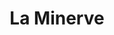 ---
layout: product
product_id: 7028030603326
id: 7028030603326
title: La Minerve
body_html: >-
  <p>Taken on Lac Alphonse in Québec during the summer of 2022.</p>

  <p>During a cottage weekend with friends, the sun was setting after an afternoon of rain which caused a streak of sunlight to shine on a portion of the shoreline across the calm lake.</p>

  <p> </p>
vendor: Connell McCarthy
product_type: Posters, Prints, & Visual Artwork
created_at: 2022-07-22T10:32:21-04:00
handle: la-minerve
updated_at: 2024-09-17T04:04:51-04:00
published_at: 2022-07-22T10:37:37-04:00
template_suffix: ""
published_scope: global
tags: batch-06, lake, summer, sunset, water
status: active
admin_graphql_api_id: gid://shopify/Product/7028030603326
variants:
  - product_id: 7028030603326
    id: 39813058232382
    title: 8x10" / Full Colour
    price: "35.00"
    position: 1
    inventory_policy: continue
    compare_at_price: null
    option1: 8x10"
    option2: Full Colour
    option3: null
    created_at: 2022-07-22T10:32:21-04:00
    updated_at: 2023-10-27T20:29:39-04:00
    taxable: true
    barcode: null
    fulfillment_service: manual
    grams: 208
    inventory_management: shopify
    requires_shipping: true
    sku: CM-PP-B6-07-XXS-FC
    weight: 0.208
    weight_unit: kg
    inventory_item_id: 41908862648382
    inventory_quantity: 100
    old_inventory_quantity: 100
    admin_graphql_api_id: gid://shopify/ProductVariant/39813058232382
    image_id: 29499620327486
  - product_id: 7028030603326
    id: 39813058297918
    title: 8x10" / Black & White
    price: "35.00"
    position: 2
    inventory_policy: continue
    compare_at_price: null
    option1: 8x10"
    option2: Black & White
    option3: null
    created_at: 2022-07-22T10:32:21-04:00
    updated_at: 2023-10-27T20:29:39-04:00
    taxable: true
    barcode: null
    fulfillment_service: manual
    grams: 208
    inventory_management: shopify
    requires_shipping: true
    sku: CM-PP-B6-07-XXS-FC
    weight: 0.208
    weight_unit: kg
    inventory_item_id: 41908862681150
    inventory_quantity: 100
    old_inventory_quantity: 100
    admin_graphql_api_id: gid://shopify/ProductVariant/39813058297918
    image_id: 29499620261950
  - product_id: 7028030603326
    id: 39813058330686
    title: 8.5x11" / Full Colour
    price: "35.00"
    position: 3
    inventory_policy: continue
    compare_at_price: null
    option1: 8.5x11"
    option2: Full Colour
    option3: null
    created_at: 2022-07-22T10:32:21-04:00
    updated_at: 2023-10-27T20:29:39-04:00
    taxable: true
    barcode: null
    fulfillment_service: manual
    grams: 208
    inventory_management: shopify
    requires_shipping: true
    sku: CM-PP-B6-07-XS-FC
    weight: 0.208
    weight_unit: kg
    inventory_item_id: 41908862713918
    inventory_quantity: 100
    old_inventory_quantity: 100
    admin_graphql_api_id: gid://shopify/ProductVariant/39813058330686
    image_id: 29499620327486
  - product_id: 7028030603326
    id: 39813058363454
    title: 8.5x11" / Black & White
    price: "35.00"
    position: 4
    inventory_policy: continue
    compare_at_price: null
    option1: 8.5x11"
    option2: Black & White
    option3: null
    created_at: 2022-07-22T10:32:21-04:00
    updated_at: 2023-10-27T20:29:39-04:00
    taxable: true
    barcode: null
    fulfillment_service: manual
    grams: 208
    inventory_management: shopify
    requires_shipping: true
    sku: CM-PP-B6-07-XS-BW
    weight: 0.208
    weight_unit: kg
    inventory_item_id: 41908862746686
    inventory_quantity: 100
    old_inventory_quantity: 100
    admin_graphql_api_id: gid://shopify/ProductVariant/39813058363454
    image_id: 29499620261950
  - product_id: 7028030603326
    id: 39813058396222
    title: 13x19" / Full Colour
    price: "40.00"
    position: 5
    inventory_policy: continue
    compare_at_price: null
    option1: 13x19"
    option2: Full Colour
    option3: null
    created_at: 2022-07-22T10:32:21-04:00
    updated_at: 2023-10-27T20:29:39-04:00
    taxable: true
    barcode: null
    fulfillment_service: manual
    grams: 208
    inventory_management: shopify
    requires_shipping: true
    sku: CM-PP-B6-07-S-FC
    weight: 0.208
    weight_unit: kg
    inventory_item_id: 41908862779454
    inventory_quantity: 100
    old_inventory_quantity: 100
    admin_graphql_api_id: gid://shopify/ProductVariant/39813058396222
    image_id: 29499620327486
  - product_id: 7028030603326
    id: 39813058428990
    title: 13x19" / Black & White
    price: "40.00"
    position: 6
    inventory_policy: continue
    compare_at_price: null
    option1: 13x19"
    option2: Black & White
    option3: null
    created_at: 2022-07-22T10:32:21-04:00
    updated_at: 2023-10-27T20:29:39-04:00
    taxable: true
    barcode: null
    fulfillment_service: manual
    grams: 208
    inventory_management: shopify
    requires_shipping: true
    sku: CM-PP-B6-07-S-BW
    weight: 0.208
    weight_unit: kg
    inventory_item_id: 41908862812222
    inventory_quantity: 100
    old_inventory_quantity: 100
    admin_graphql_api_id: gid://shopify/ProductVariant/39813058428990
    image_id: 29499620261950
  - product_id: 7028030603326
    id: 39813058461758
    title: 16x20" / Full Colour
    price: "50.00"
    position: 7
    inventory_policy: continue
    compare_at_price: null
    option1: 16x20"
    option2: Full Colour
    option3: null
    created_at: 2022-07-22T10:32:21-04:00
    updated_at: 2023-10-27T20:29:39-04:00
    taxable: true
    barcode: null
    fulfillment_service: manual
    grams: 208
    inventory_management: shopify
    requires_shipping: true
    sku: CM-PP-B6-07-M-FC
    weight: 0.208
    weight_unit: kg
    inventory_item_id: 41908862844990
    inventory_quantity: 100
    old_inventory_quantity: 100
    admin_graphql_api_id: gid://shopify/ProductVariant/39813058461758
    image_id: 29499620327486
  - product_id: 7028030603326
    id: 39813058494526
    title: 16x20" / Black & White
    price: "50.00"
    position: 8
    inventory_policy: continue
    compare_at_price: null
    option1: 16x20"
    option2: Black & White
    option3: null
    created_at: 2022-07-22T10:32:21-04:00
    updated_at: 2023-10-27T20:29:39-04:00
    taxable: true
    barcode: null
    fulfillment_service: manual
    grams: 208
    inventory_management: shopify
    requires_shipping: true
    sku: CM-PP-B6-07-M-BW
    weight: 0.208
    weight_unit: kg
    inventory_item_id: 41908862877758
    inventory_quantity: 100
    old_inventory_quantity: 100
    admin_graphql_api_id: gid://shopify/ProductVariant/39813058494526
    image_id: 29499620261950
  - product_id: 7028030603326
    id: 39813058527294
    title: 20x24" / Full Colour
    price: "60.00"
    position: 9
    inventory_policy: continue
    compare_at_price: null
    option1: 20x24"
    option2: Full Colour
    option3: null
    created_at: 2022-07-22T10:32:21-04:00
    updated_at: 2023-10-27T20:29:39-04:00
    taxable: true
    barcode: null
    fulfillment_service: manual
    grams: 208
    inventory_management: shopify
    requires_shipping: true
    sku: CM-PP-B6-07-L-FC
    weight: 0.208
    weight_unit: kg
    inventory_item_id: 41908862910526
    inventory_quantity: 100
    old_inventory_quantity: 100
    admin_graphql_api_id: gid://shopify/ProductVariant/39813058527294
    image_id: 29499620327486
  - product_id: 7028030603326
    id: 39813058560062
    title: 20x24" / Black & White
    price: "60.00"
    position: 10
    inventory_policy: continue
    compare_at_price: null
    option1: 20x24"
    option2: Black & White
    option3: null
    created_at: 2022-07-22T10:32:21-04:00
    updated_at: 2023-10-27T20:29:39-04:00
    taxable: true
    barcode: null
    fulfillment_service: manual
    grams: 208
    inventory_management: shopify
    requires_shipping: true
    sku: CM-PP-B6-07-L-BW
    weight: 0.208
    weight_unit: kg
    inventory_item_id: 41908862943294
    inventory_quantity: 100
    old_inventory_quantity: 100
    admin_graphql_api_id: gid://shopify/ProductVariant/39813058560062
    image_id: 29499620261950
  - product_id: 7028030603326
    id: 39813058592830
    title: 20x30" / Full Colour
    price: "70.00"
    position: 11
    inventory_policy: continue
    compare_at_price: null
    option1: 20x30"
    option2: Full Colour
    option3: null
    created_at: 2022-07-22T10:32:21-04:00
    updated_at: 2023-10-27T20:29:39-04:00
    taxable: true
    barcode: null
    fulfillment_service: manual
    grams: 208
    inventory_management: shopify
    requires_shipping: true
    sku: CM-PP-B6-07-XL-FC
    weight: 0.208
    weight_unit: kg
    inventory_item_id: 41908862976062
    inventory_quantity: 100
    old_inventory_quantity: 100
    admin_graphql_api_id: gid://shopify/ProductVariant/39813058592830
    image_id: 29499620327486
  - product_id: 7028030603326
    id: 39813058625598
    title: 20x30" / Black & White
    price: "70.00"
    position: 12
    inventory_policy: continue
    compare_at_price: null
    option1: 20x30"
    option2: Black & White
    option3: null
    created_at: 2022-07-22T10:32:21-04:00
    updated_at: 2023-10-27T20:29:39-04:00
    taxable: true
    barcode: null
    fulfillment_service: manual
    grams: 208
    inventory_management: shopify
    requires_shipping: true
    sku: CM-PP-B6-07-XL-BW
    weight: 0.208
    weight_unit: kg
    inventory_item_id: 41908863008830
    inventory_quantity: 100
    old_inventory_quantity: 100
    admin_graphql_api_id: gid://shopify/ProductVariant/39813058625598
    image_id: 29499620261950
  - product_id: 7028030603326
    id: 39813058658366
    title: 24x36" / Full Colour
    price: "90.00"
    position: 13
    inventory_policy: continue
    compare_at_price: null
    option1: 24x36"
    option2: Full Colour
    option3: null
    created_at: 2022-07-22T10:32:21-04:00
    updated_at: 2023-10-27T20:29:39-04:00
    taxable: true
    barcode: null
    fulfillment_service: manual
    grams: 208
    inventory_management: shopify
    requires_shipping: true
    sku: CM-PP-B6-07-XXL-FC
    weight: 0.208
    weight_unit: kg
    inventory_item_id: 41908863041598
    inventory_quantity: 100
    old_inventory_quantity: 100
    admin_graphql_api_id: gid://shopify/ProductVariant/39813058658366
    image_id: 29499620327486
  - product_id: 7028030603326
    id: 39813058691134
    title: 24x36" / Black & White
    price: "90.00"
    position: 14
    inventory_policy: continue
    compare_at_price: null
    option1: 24x36"
    option2: Black & White
    option3: null
    created_at: 2022-07-22T10:32:21-04:00
    updated_at: 2023-10-27T20:29:39-04:00
    taxable: true
    barcode: null
    fulfillment_service: manual
    grams: 208
    inventory_management: shopify
    requires_shipping: true
    sku: CM-PP-B6-07-XXL-BW
    weight: 0.208
    weight_unit: kg
    inventory_item_id: 41908863074366
    inventory_quantity: 100
    old_inventory_quantity: 100
    admin_graphql_api_id: gid://shopify/ProductVariant/39813058691134
    image_id: 29499620261950
  - product_id: 7028030603326
    id: 39813058723902
    title: 30x40" / Full Colour
    price: "100.00"
    position: 15
    inventory_policy: continue
    compare_at_price: null
    option1: 30x40"
    option2: Full Colour
    option3: null
    created_at: 2022-07-22T10:32:21-04:00
    updated_at: 2023-10-27T20:29:39-04:00
    taxable: true
    barcode: null
    fulfillment_service: manual
    grams: 208
    inventory_management: shopify
    requires_shipping: true
    sku: CM-PP-B6-07-XXXL-FC
    weight: 0.208
    weight_unit: kg
    inventory_item_id: 41908863107134
    inventory_quantity: 100
    old_inventory_quantity: 100
    admin_graphql_api_id: gid://shopify/ProductVariant/39813058723902
    image_id: 29499620327486
  - product_id: 7028030603326
    id: 39813058756670
    title: 30x40" / Black & White
    price: "100.00"
    position: 16
    inventory_policy: continue
    compare_at_price: null
    option1: 30x40"
    option2: Black & White
    option3: null
    created_at: 2022-07-22T10:32:21-04:00
    updated_at: 2023-10-27T20:29:39-04:00
    taxable: true
    barcode: null
    fulfillment_service: manual
    grams: 208
    inventory_management: shopify
    requires_shipping: true
    sku: CM-PP-B6-07-XXXL-BW
    weight: 0.208
    weight_unit: kg
    inventory_item_id: 41908863139902
    inventory_quantity: 100
    old_inventory_quantity: 100
    admin_graphql_api_id: gid://shopify/ProductVariant/39813058756670
    image_id: 29499620261950
options:
  - product_id: 7028030603326
    id: 9035171790910
    name: Size
    position: 1
    values:
      - 8x10"
      - 8.5x11"
      - 13x19"
      - 16x20"
      - 20x24"
      - 20x30"
      - 24x36"
      - 30x40"
  - product_id: 7028030603326
    id: 9035171823678
    name: Color
    position: 2
    values:
      - Full Colour
      - Black & White
images:
  - id: 29499620327486
    alt: null
    position: 1
    product_id: 7028030603326
    created_at: 2022-07-22T10:34:42-04:00
    updated_at: 2022-07-22T10:34:45-04:00
    admin_graphql_api_id: gid://shopify/ProductImage/29499620327486
    width: 1000
    height: 1500
    src: https://cdn.shopify.com/s/files/1/1624/2355/products/la-minerve-colour.jpg?v=1658500485
    variant_ids:
      - 39813058232382
      - 39813058330686
      - 39813058396222
      - 39813058461758
      - 39813058527294
      - 39813058592830
      - 39813058658366
      - 39813058723902
  - id: 29499620261950
    alt: null
    position: 2
    product_id: 7028030603326
    created_at: 2022-07-22T10:34:42-04:00
    updated_at: 2022-07-22T10:34:45-04:00
    admin_graphql_api_id: gid://shopify/ProductImage/29499620261950
    width: 1000
    height: 1500
    src: https://cdn.shopify.com/s/files/1/1624/2355/products/la-minerve-bw.jpg?v=1658500485
    variant_ids:
      - 39813058297918
      - 39813058363454
      - 39813058428990
      - 39813058494526
      - 39813058560062
      - 39813058625598
      - 39813058691134
      - 39813058756670
  - id: 29499620425790
    alt: null
    position: 3
    product_id: 7028030603326
    created_at: 2022-07-22T10:34:42-04:00
    updated_at: 2022-07-22T10:34:44-04:00
    admin_graphql_api_id: gid://shopify/ProductImage/29499620425790
    width: 2000
    height: 1800
    src: https://cdn.shopify.com/s/files/1/1624/2355/products/PAR_02_0001_00ab7901-747d-463d-b788-31181a51697d.png?v=1658500484
    variant_ids: []
  - id: 29846605496382
    alt: null
    position: 4
    product_id: 7028030603326
    created_at: 2022-11-23T19:58:14-05:00
    updated_at: 2022-11-23T19:58:15-05:00
    admin_graphql_api_id: gid://shopify/ProductImage/29846605496382
    width: 1574
    height: 1050
    src: https://cdn.shopify.com/s/files/1/1624/2355/products/LaMinerve_Colour.jpg?v=1669251495
    variant_ids: []
image:
  id: 29499620327486
  alt: null
  position: 1
  product_id: 7028030603326
  created_at: 2022-07-22T10:34:42-04:00
  updated_at: 2022-07-22T10:34:45-04:00
  admin_graphql_api_id: gid://shopify/ProductImage/29499620327486
  width: 1000
  height: 1500
  src: https://cdn.shopify.com/s/files/1/1624/2355/products/la-minerve-colour.jpg?v=1658500485
  variant_ids:
    - 39813058232382
    - 39813058330686
    - 39813058396222
    - 39813058461758
    - 39813058527294
    - 39813058592830
    - 39813058658366
    - 39813058723902

---